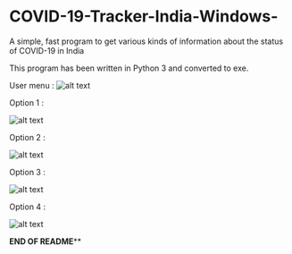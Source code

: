 # COVID-19-Tracker-India-Windows-
A simple, fast program to get various kinds of information about the status of COVID-19 in India

This program has been written in Python 3 and converted to exe.

User menu :
![alt text](https://github.com/deeptadeeproy/COVID-19-Tracker-India-Windows-/blob/master/Screenshots/menu.PNG)

Option 1 :

![alt text](https://github.com/deeptadeeproy/COVID-19-Tracker-India-Windows-/blob/master/Screenshots/option1.PNG)

Option 2 :

![alt text](https://github.com/deeptadeeproy/COVID-19-Tracker-India-Windows-/blob/master/Screenshots/option2.PNG)

Option 3 :

![alt text](https://github.com/deeptadeeproy/COVID-19-Tracker-India-Windows-/blob/master/Screenshots/option3.PNG)

Option 4 :

![alt text](https://github.com/deeptadeeproy/COVID-19-Tracker-India-Windows-/blob/master/Screenshots/option4.PNG)


************END OF README**************
